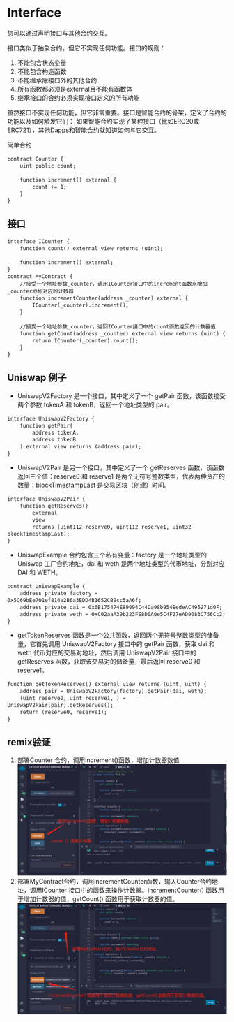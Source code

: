 # Interface
您可以通过声明接口与其他合约交互。

接口类似于抽象合约，但它不实现任何功能。接口的规则：
1. 不能包含状态变量
2. 不能包含构造函数
3. 不能继承除接口外的其他合约
4. 所有函数都必须是external且不能有函数体
5. 继承接口的合约必须实现接口定义的所有功能

虽然接口不实现任何功能，但它非常重要。接口是智能合约的骨架，定义了合约的功能以及如何触发它们：
如果智能合约实现了某种接口（比如ERC20或ERC721），其他Dapps和智能合约就知道如何与它交互。

简单合约
```solidity
contract Counter {
    uint public count;

    function increment() external {
        count += 1;
    }
}
```

## 接口
```solidity
interface ICounter {
    function count() external view returns (uint);

    function increment() external;
}
contract MyContract {
    //接受一个地址参数_counter，调用ICounter接口中的increment函数来增加_counter地址对应的计数器
    function incrementCounter(address _counter) external {
        ICounter(_counter).increment();
    }
    
    //接受一个地址参数_counter，返回ICounter接口中的count函数返回的计数器值
    function getCount(address _counter) external view returns (uint) {
        return ICounter(_counter).count();
    }
}
```

## Uniswap 例子
* UniswapV2Factory 是一个接口，其中定义了一个 getPair 函数，该函数接受两个参数 tokenA 和 tokenB，返回一个地址类型的 pair。
```solidity
interface UniswapV2Factory {
    function getPair(
        address tokenA,
        address tokenB
    ) external view returns (address pair);
}
```
* UniswapV2Pair 是另一个接口，其中定义了一个 getReserves 函数，该函数返回三个值：reserve0 和 reserve1 是两个无符号整数类型，代表两种资产的数量；blockTimestampLast 是交易区块（创建）时间。
```solidity
interface UniswapV2Pair {
    function getReserves()
        external
        view
        returns (uint112 reserve0, uint112 reserve1, uint32 blockTimestampLast);
}
```

* UniswapExample 合约包含三个私有变量：factory 是一个地址类型的 Uniswap 工厂合约地址，dai 和 weth 是两个地址类型的代币地址，分别对应 DAI 和 WETH。
```solidity
contract UniswapExample {
    address private factory = 0x5C69bEe701ef814a2B6a3EDD4B1652CB9cc5aA6f;
    address private dai = 0x6B175474E89094C44Da98b954EedeAC495271d0F;
    address private weth = 0xC02aaA39b223FE8D0A0e5C4F27eAD9083C756Cc2;
}
```
* getTokenReserves 函数是一个公共函数，返回两个无符号整数类型的储备量，它首先调用 UniswapV2Factory 接口中的 getPair 函数，获取 dai 和 weth 代币对应的交易对地址，然后调用 UniswapV2Pair 接口中的 getReserves 函数，获取该交易对的储备量，最后返回 reserve0 和 reserve1。
```solidity
function getTokenReserves() external view returns (uint, uint) {
    address pair = UniswapV2Factory(factory).getPair(dai, weth);
    (uint reserve0, uint reserve1, ) = UniswapV2Pair(pair).getReserves();
    return (reserve0, reserve1);
}
```


## remix验证
1. 部署Counter 合约，调用increment()函数，增加计数器数值
![27-1.jpg](./img/27-1.jpg)
2. 部署MyContract合约，调用incrementCounter函数，输入Counter合约地址，调用ICounter 接口中的函数来操作计数器。incrementCounter() 函数用于增加计数器的值，getCount() 函数用于获取计数器的值。
![27-2.jpg](./img/27-2.jpg)